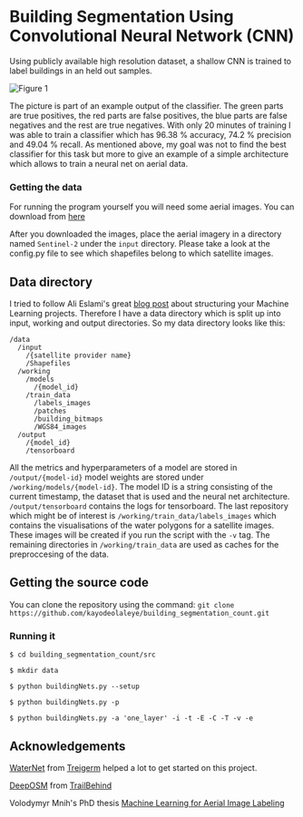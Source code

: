 # Building Segmentation Using Convolutional Neural Network (CNN)

Using publicly available high resolution dataset, a shallow CNN is trained to label buildings in an held out samples.

![Figure 1](/images/R1.tif)

The picture is part of an example output of the classifier. The green parts are true positives, the red parts are false positives, the blue parts are false negatives and the rest are true negatives. With only 20 minutes of training I was able to train a classifier which has 96.38 % accuracy, 74.2 % precision and 49.04 % recall. As mentioned above, my goal was not to find the best classifier for this task but more to give an example of a simple architecture which allows to train a neural net on aerial data. 


### Getting the data

For running the program yourself you will need some aerial images. You can download from [here](https://www.cs.toronto.edu/~vmnih/data/)

After you downloaded the images, place the aerial imagery in a directory named `Sentinel-2` under the `input` directory.
Please take a look at the config.py file to see which shapefiles belong to which satellite images.

## Data directory

I tried to follow Ali Eslami's great [blog post](http://arkitus.com/patterns-for-research-in-machine-learning/) about structuring your Machine Learning projects. Therefore I have a data directory which is split up into input, working and output directories. So my data directory looks like this:
```
/data
  /input
    /{satellite provider name}
    /Shapefiles
  /working
    /models
      /{model_id}
    /train_data
      /labels_images
      /patches
      /building_bitmaps
      /WGS84_images
  /output
    /{model_id}
    /tensorboard
```

All the metrics and hyperparameters of a model are stored in `/output/{model-id}` model weights are stored under `/working/models/{model-id}`. The model ID is a string consisting of the current timestamp, the dataset that is used and the neural net architecture. `/output/tensorboard` contains the logs for tensorboard. The last repository which might be of interest is `/working/train_data/labels_images` which contains the visualisations of the water polygons for a satellite images. These images will be created if you run the script with the `-v` tag. The remaining directories in `/working/train_data` are used as caches for the preproccesing of the data.

## Getting the source code

You can clone the repository using the command: `git clone https://github.com/kayodeolaleye/building_segmentation_count.git`

### Running it
`$ cd building_segmentation_count/src`

`$ mkdir data`

`$ python buildingNets.py --setup`

`$ python buildingNets.py -p`

`$ python buildingNets.py -a 'one_layer' -i -t -E -C -T -v -e`

## Acknowledgements
[WaterNet](https://github.com/treigerm/WaterNet) from [Treigerm](https://github.com/treigerm) helped a lot to get started on this project. 

[DeepOSM](https://github.com/trailbehind/DeepOSM) from [TrailBehind](https://github.com/trailbehind) 

Volodymyr Mnih's PhD thesis [Machine Learning for Aerial Image Labeling](https://www.cs.toronto.edu/~vmnih/docs/Mnih_Volodymyr_PhD_Thesis.pdf) 

